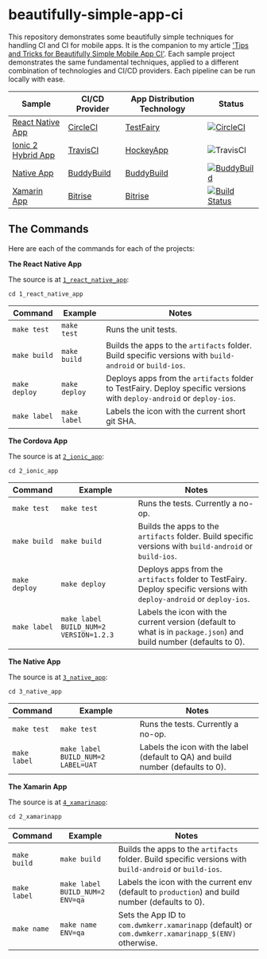 # beautifully-simple-app-ci

This repository demonstrates some beautifully simple techniques for handling CI and CI for mobile apps. It is the companion to my article ['Tips and Tricks for Beautifully Simple Mobile App CI'](TODO). Each sample project demonstrates the same fundamental techniques, applied to a different combination of technologies and CI/CD providers. Each pipeline can be run locally with ease.

| Sample | CI/CD Provider| App Distribution Technology  | Status |
|--------|---------------|------------------------------|--------|
| [React Native App](./1_react_native_app) | [CircleCI](https://circleci.com/gh/dwmkerr/beautifully-simple-app-ci) | [TestFairy](https://testfairy.com/) | [![CircleCI](https://circleci.com/gh/dwmkerr/beautifully-simple-app-ci.svg?style=shield)](https://circleci.com/gh/dwmkerr/beautifully-simple-app-ci) |
| [Ionic 2 Hybrid App](./2_ionic_app) | [TravisCI](https://travis-ci.org/dwmkerr/beautifully-simple-app-ci) | [HockeyApp](https://www.hockeyapp.net) | ![TravisCI](https://travis-ci.org/dwmkerr/beautifully-simple-app-ci.svg?branch=master) |
| [Native App](./3_native_app) | [BuddyBuild](https://dashboard.buddybuild.com/apps/58b6e6ddf3eea90100b2e721/build/latest?branch=master) | [BuddyBuild](https://dashboard.buddybuild.com/apps/58b6e6ddf3eea90100b2e721/build/latest?branch=master) | [![BuddyBuild](https://dashboard.buddybuild.com/api/statusImage?appID=58b6e6ddf3eea90100b2e721&branch=master&build=latest)](https://dashboard.buddybuild.com/apps/58b6e6ddf3eea90100b2e721/build/latest?branch=master) |
| [Xamarin App](./4_xamarinapp) | [Bitrise](https://www.bitrise.io/app/8621395af91a1318) | [Bitrise](https://www.bitrise.io/app/8621395af91a1318) | [![Build Status](https://www.bitrise.io/app/8621395af91a1318.svg?token=XsLhdofG35mcLt1CVzT7rw&branch=master)](https://www.bitrise.io/app/8621395af91a1318) |

## The Commands

Here are each of the commands for each of the projects:

**The React Native App**

The source is at [`1_react_native_app`](./1_react_native_app):

```
cd 1_react_native_app
```

| Command | Example | Notes |
|---------|---------|-------|
| `make test` | `make test` | Runs the unit tests. |
| `make build` | `make build` | Builds the apps to the `artifacts` folder. Build specific versions with `build-android` or `build-ios`. |
| `make deploy` | `make deploy` | Deploys apps from the `artifacts` folder to TestFairy. Deploy specific versions with `deploy-android` or `deploy-ios`. |
| `make label` | `make label` | Labels the icon with the current short git SHA. |

**The Cordova App**

The source is at [`2_ionic_app`](./2_ionic_app):

```
cd 2_ionic_app
```

| Command | Example | Notes |
|---------|---------|-------|
| `make test` | `make test` | Runs the tests. Currently a no-op. |
| `make build` | `make build` | Builds the apps to the `artifacts` folder. Build specific versions with `build-android` or `build-ios`. |
| `make deploy` | `make deploy` | Deploys apps from the `artifacts` folder to TestFairy. Deploy specific versions with `deploy-android` or `deploy-ios`. |
| `make label` | `make label BUILD_NUM=2 VERSION=1.2.3` | Labels the icon with the current version (default to what is in `package.json`) and build number (defaults to 0). |

**The Native App**

The source is at [`3_native_app`](./3_native_app):

```
cd 3_native_app
```

| Command | Example | Notes |
|---------|---------|-------|
| `make test` | `make test` | Runs the tests. Currently a no-op. |
| `make label` | `make label BUILD_NUM=2 LABEL=UAT` | Labels the icon with the label (default to QA) and build number (defaults to 0). |

**The Xamarin App**

The source is at [`4_xamarinapp`](./4_xamarinapp):

```
cd 2_xamarinapp
```

| Command | Example | Notes |
|---------|---------|-------|
| `make build` | `make build` | Builds the apps to the `artifacts` folder. Build specific versions with `build-android` or `build-ios`. |
| `make label` | `make label BUILD_NUM=2 ENV=qa` | Labels the icon with the current env (default to `production`) and build number (defaults to 0). |
| `make name` | `make name ENV=qa` | Sets the App ID to `com.dwmkerr.xamarinapp` (default) or `com.dwmkerr.xamarinapp_$(ENV)` otherwise. |
